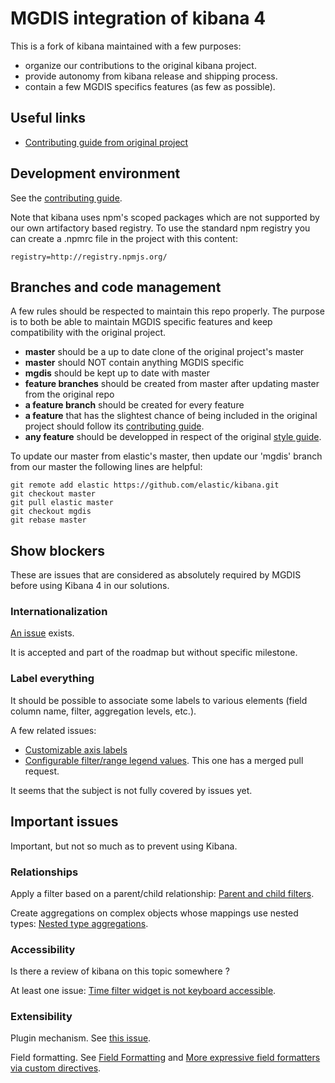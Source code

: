 # MGDIS integration of kibana 4

This is a fork of kibana maintained with a few purposes:

  - organize our contributions to the original kibana project.
  - provide autonomy from kibana release and shipping process.
  - contain a few MGDIS specifics features (as few as possible).

## Useful links

  - [Contributing guide from original project](https://github.com/elastic/kibana/blob/master/CONTRIBUTING.md)

## Development environment

See the [contributing guide](https://github.com/elastic/kibana/blob/master/CONTRIBUTING.md).

Note that kibana uses npm's scoped packages which are not supported by our own artifactory based registry.
To use the standard npm registry you can create a .npmrc file in the project with this content:

    registry=http://registry.npmjs.org/

## Branches and code management

A few rules should be respected to maintain this repo properly.
The purpose is to both be able to maintain MGDIS specific features and keep compatibility with the original project.

  - **master** should be a up to date clone of the original project's master
  - **master** should NOT contain anything MGDIS specific
  - **mgdis** should be kept up to date with master
  - **feature branches** should be created from master after updating master from the original repo
  - **a feature branch** should be created for every feature
  - **a feature** that has the slightest chance of being included in the original project should follow its [contributing guide](https://github.com/elastic/kibana/blob/master/CONTRIBUTING.md).
  - **any feature** should be developped in respect of the original [style guide](https://github.com/MGDIS/kibana/blob/mgdis/STYLEGUIDE.md).

To update our master from elastic's master, then update our 'mgdis' branch from our master the following lines are helpful:

    git remote add elastic https://github.com/elastic/kibana.git
    git checkout master
    git pull elastic master
    git checkout mgdis
    git rebase master

## Show blockers

These are issues that are considered as absolutely required by MGDIS before using Kibana 4 in our solutions.

### Internationalization

[An issue](https://github.com/elastic/kibana/issues/706) exists.

It is accepted and part of the roadmap but without specific milestone.

### Label everything

It should be possible to associate some labels to various elements (field column name, filter, aggregation levels, etc.).

A few related issues:
  - [Customizable axis labels](https://github.com/elastic/kibana/issues/2386)
  - [Configurable filter/range legend values](https://github.com/elastic/kibana/issues/2245). This one has a merged pull request.

It seems that the subject is not fully covered by issues yet.

## Important issues

Important, but not so much as to prevent using Kibana.

### Relationships

Apply a filter based on a parent/child relationship: [Parent and child filters](https://github.com/elastic/kibana/issues/3730).

Create aggregations on complex objects whose mappings use nested types: [Nested type aggregations](https://github.com/elastic/kibana/issues/1084).

### Accessibility

Is there a review of kibana on this topic somewhere ?

At least one issue: [Time filter widget is not keyboard accessible](https://github.com/elastic/kibana/issues/4362).

### Extensibility

Plugin mechanism. See [this issue](https://github.com/elastic/kibana/issues/3424).

Field formatting. See [Field Formatting](https://github.com/elastic/kibana/issues/1543) and [More expressive field formatters via custom directives](https://github.com/elastic/kibana/issues/4361).
